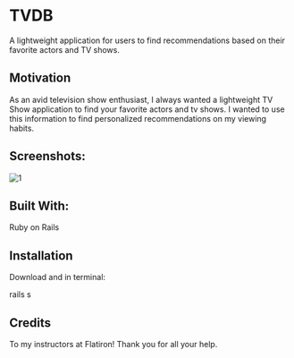 # TVDB

A lightweight application for users to find recommendations based on their favorite actors and TV shows. 

## Motivation

As an avid television show enthusiast, I always wanted a lightweight TV Show application to find your favorite actors and tv shows. I wanted to use this information to find personalized recommendations on my viewing habits. 

## Screenshots:

![1](https://i.imgur.com/gmek7Hx.jpg)


## Built With:

Ruby on Rails

## Installation

Download and in terminal:

rails s

## Credits

To my instructors at Flatiron! Thank you for all your help.


